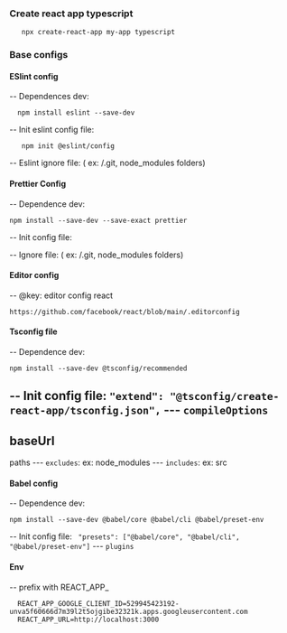 ### Create react app typescript

 ````
    npx create-react-app my-app typescript
 ````

### Base configs

#### ESlint config

--
Dependences
dev:

  ````
    npm install eslint --save-dev
  ````

--
Init
eslint
config
file:

  ````
     npm init @eslint/config
  ````

--
Eslint
ignore
file: (
ex:
/.git,
node_modules
folders)

#### Prettier Config

--
Dependence
dev:
````
npm install --save-dev --save-exact prettier
````

--
Init
config
file:

--
Ignore
file: (
ex:
/.git,
node_modules
folders)

#### Editor config

--
@key:
editor
config
react

`https://github.com/facebook/react/blob/main/.editorconfig`

#### Tsconfig file

--
Dependence
dev:
````
npm install --save-dev @tsconfig/recommended
````
--
Init
config
file:
`"extend": "@tsconfig/create-react-app/tsconfig.json",`
--- `compileOptions`
----
baseUrl
----
paths
--- `excludes`:
ex:
node_modules
--- `includes`:
ex:
src

#### Babel config

--
Dependence
dev:
````
npm install --save-dev @babel/core @babel/cli @babel/preset-env
````
--
Init
config
file:
` "presets": ["@babel/core", "@babel/cli", "@babel/preset-env"]`
--- `plugins`

#### Env

--
prefix
with
REACT_APP_

````
  REACT_APP_GOOGLE_CLIENT_ID=529945423192-unva5f60666d7m39l2t5ojgibe32321k.apps.googleusercontent.com
  REACT_APP_URL=http://localhost:3000
````
